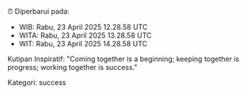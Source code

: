 ⏰ Diperbarui pada:
- WIB: Rabu, 23 April 2025 12.28.58 UTC
- WITA: Rabu, 23 April 2025 13.28.58 UTC
- WIT: Rabu, 23 April 2025 14.28.58 UTC

Kutipan Inspiratif:
"Coming together is a beginning; keeping together is progress; working together is success."


Kategori: success

